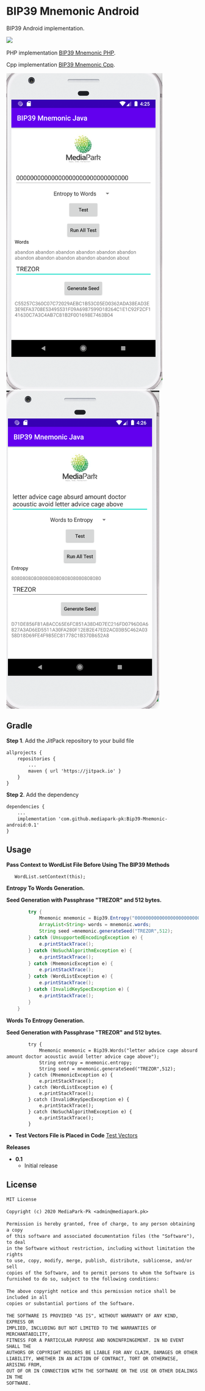 # BIP39 Mnemonic Android
BIP39 Android implementation.

[![](https://jitpack.io/v/mediapark-pk/Bip39-Mnemonic-android.svg)](https://jitpack.io/#mediapark-pk/Bip39-Mnemonic-android)

PHP implementation [BIP39 Mnemonic PHP](https://github.com/furqansiddiqui/bip39-mnemonic-php).

Cpp implementation [BIP39 Mnemonic Cpp](https://github.com/mediapark-pk/bip39-cxx).

![BIP39 Mnemonic Android](https://github.com/mediapark-pk/Bip39-Mnemonic-android/blob/master/entropytoWords.png)
![BIP39 Mnemonic Android](https://github.com/mediapark-pk/Bip39-Mnemonic-android/blob/master/wordstoEntropy.png)

Gradle
------
**Step 1**. Add the JitPack repository to your build file

```
allprojects {
	repositories {
		...
		maven { url 'https://jitpack.io' }
	}
}
```
**Step 2**. Add the dependency
```
dependencies {
    ...
    implementation 'com.github.mediapark-pk:Bip39-Mnemonic-android:0.1'
}
```

Usage
-----
**Pass Context to WordList File Before Using The BIP39 Methods**
```
   WordList.setContext(this);
```

**Entropy To Words Generation.**

**Seed Generation with Passphrase "TREZOR" and 512 bytes.**
```Java
        try {
            Mnemonic mnemonic = Bip39.Entropy("00000000000000000000000000000000");
            ArrayList<String> words = mnemonic.words;
            String seed =mnemonic.generateSeed("TREZOR",512);
        } catch (UnsupportedEncodingException e) {
            e.printStackTrace();
        } catch (NoSuchAlgorithmException e) {
            e.printStackTrace();
        } catch (MnemonicException e) {
            e.printStackTrace();
        } catch (WordListException e) {
            e.printStackTrace();
        } catch (InvalidKeySpecException e) {
            e.printStackTrace();
        }
    }
```
**Words To Entropy Generation.**

**Seed Generation with Passphrase "TREZOR" and 512 bytes.**

```
        try {
            Mnemonic mnemonic = Bip39.Words("letter advice cage absurd amount doctor acoustic avoid letter advice cage above");
            String entropy = mnemonic.entropy;
            String seed = mnemonic.generateSeed("TREZOR",512);
        } catch (MnemonicException e) {
            e.printStackTrace();
        } catch (WordListException e) {
            e.printStackTrace();
        } catch (InvalidKeySpecException e) {
            e.printStackTrace();
        } catch (NoSuchAlgorithmException e) {
            e.printStackTrace();
        }

```
* **Test Vectors File is Placed in Code**
[Test Vectors](https://github.com/mediapark-pk/Bip39-Mnemonic-android/blob/master/app/src/main/assets/TestVector.json)


**Releases**
* **0.1**
    * Initial release

License
-------
```
MIT License

Copyright (c) 2020 MediaPark-Pk <admin@mediapark.pk>

Permission is hereby granted, free of charge, to any person obtaining a copy
of this software and associated documentation files (the "Software"), to deal
in the Software without restriction, including without limitation the rights
to use, copy, modify, merge, publish, distribute, sublicense, and/or sell
copies of the Software, and to permit persons to whom the Software is
furnished to do so, subject to the following conditions:

The above copyright notice and this permission notice shall be included in all
copies or substantial portions of the Software.

THE SOFTWARE IS PROVIDED "AS IS", WITHOUT WARRANTY OF ANY KIND, EXPRESS OR
IMPLIED, INCLUDING BUT NOT LIMITED TO THE WARRANTIES OF MERCHANTABILITY,
FITNESS FOR A PARTICULAR PURPOSE AND NONINFRINGEMENT. IN NO EVENT SHALL THE
AUTHORS OR COPYRIGHT HOLDERS BE LIABLE FOR ANY CLAIM, DAMAGES OR OTHER
LIABILITY, WHETHER IN AN ACTION OF CONTRACT, TORT OR OTHERWISE, ARISING FROM,
OUT OF OR IN CONNECTION WITH THE SOFTWARE OR THE USE OR OTHER DEALINGS IN THE
SOFTWARE.
```
